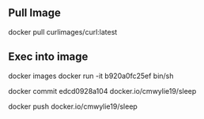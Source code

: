 ## Pull Image
docker pull curlimages/curl:latest

## Exec into image
docker images 
docker run -it b920a0fc25ef bin/sh 

docker commit edcd0928a104 docker.io/cmwylie19/sleep

docker push docker.io/cmwylie19/sleep
